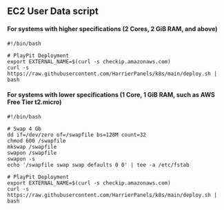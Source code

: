 ## EC2 User Data script 
#### For systems with higher specifications (2 Cores, 2 GiB RAM, and above)
```
#!/bin/bash

# PlayPit Deployment
export EXTERNAL_NAME=$(curl -s checkip.amazonaws.com)
curl -s https://raw.githubusercontent.com/HarrierPanels/k8s/main/deploy.sh | bash
```
#### For systems with lower specifications (1 Core, 1 GiB RAM, such as AWS Free Tier t2.micro)
```
#!/bin/bash

# Swap 4 Gb
dd if=/dev/zero of=/swapfile bs=128M count=32
chmod 600 /swapfile
mkswap /swapfile
swapon /swapfile
swapon -s
echo '/swapfile swap swap defaults 0 0' | tee -a /etc/fstab

# PlayPit Deployment
export EXTERNAL_NAME=$(curl -s checkip.amazonaws.com)
curl -s https://raw.githubusercontent.com/HarrierPanels/k8s/main/deploy.sh | bash
```
